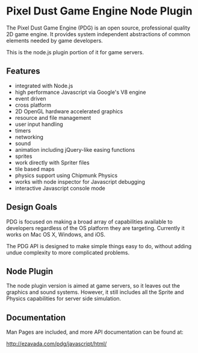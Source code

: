 Pixel Dust Game Engine Node Plugin
==================================

The Pixel Dust Game Engine (PDG) is an open source, professional quality 
2D game engine. It provides system independent abstractions of common 
elements needed by game developers. 

This is the node.js plugin portion of it for game servers. 


Features
--------
- integrated with Node.js
- high performance Javascript via Google's V8 engine
- event driven
- cross platform
- 2D OpenGL hardware accelerated graphics
- resource and file management
- user input handling
- timers
- networking
- sound
- animation including jQuery-like easing functions
- sprites
- work directly with Spriter files
- tile based maps
- physics support using Chipmunk Physics
- works with node inspector for Javascript debugging
- interactive Javascript console mode


Design Goals
------------

PDG is focused on making a broad array of capabilities available to developers 
regardless of the OS platform they are targeting. Currently it works on Mac OS X, 
Windows, and iOS.

The PDG API is designed to make simple things easy to do, without adding undue 
complexity to more complicated problems.


Node Plugin
-----------

The node plugin version is aimed at game servers, so it leaves out the graphics
and sound systems. However, it still includes all the Sprite and Physics capabilities
for server side simulation.


Documentation
-------------

Man Pages are included, and more API documentation can be found at:

http://ezavada.com/pdg/javascript/html/

